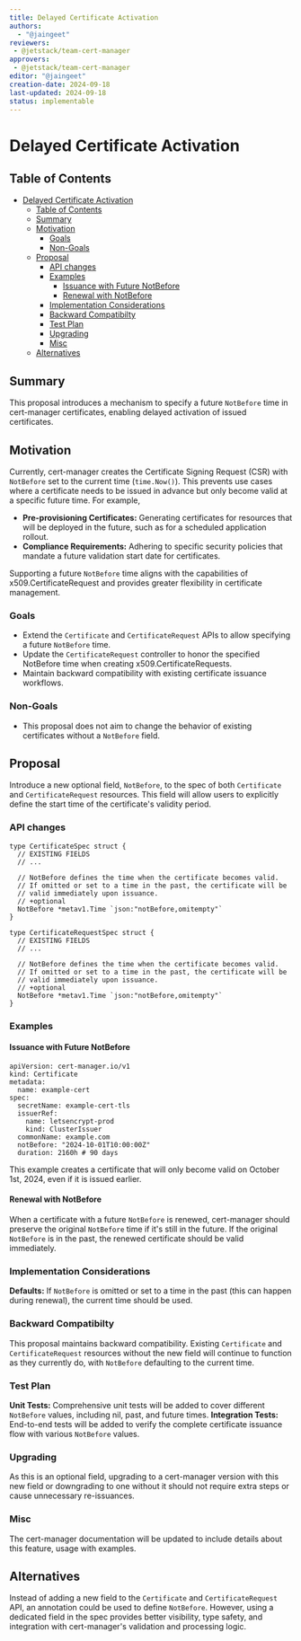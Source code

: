 ```yaml
---
title: Delayed Certificate Activation
authors:
  - "@jaingeet"
reviewers:
 - @jetstack/team-cert-manager
approvers:
 - @jetstack/team-cert-manager
editor: "@jaingeet"
creation-date: 2024-09-18
last-updated: 2024-09-18
status: implementable
---
```


# Delayed Certificate Activation

## Table of Contents

<!-- toc -->
- [Delayed Certificate Activation](#delayed-certificate-activation)
  - [Table of Contents](#table-of-contents)
  - [Summary](#summary)
  - [Motivation](#motivation)
    - [Goals](#goals)
    - [Non-Goals](#non-goals)
  - [Proposal](#proposal)
    - [API changes](#api-changes)
    - [Examples](#examples)
      - [Issuance with Future NotBefore](#issuance-with-future-notbefore)
      - [Renewal with NotBefore](#renewal-with-notbefore)
    - [Implementation Considerations](#implementation-considerations)
    - [Backward Compatibilty](#backward-compatibilty)
    - [Test Plan](#test-plan)
    - [Upgrading](#upgrading)
    - [Misc](#misc)
  - [Alternatives](#alternatives)
<!-- /toc -->

## Summary

This proposal introduces a mechanism to specify a future `NotBefore` time in cert-manager certificates, enabling delayed activation of issued certificates.

## Motivation

Currently, cert-manager creates the Certificate Signing Request (CSR) with `NotBefore` set to the current time (`time.Now()`).  This prevents use cases where a certificate needs to be issued in advance but only become valid at a specific future time. For example,

- **Pre-provisioning Certificates:** Generating certificates for resources that will be deployed in the future, such as for a scheduled application rollout.
- **Compliance Requirements:** Adhering to specific security policies that mandate a future validation start date for certificates.

Supporting a future `NotBefore` time aligns with the capabilities of x509.CertificateRequest and provides greater flexibility in certificate management.

### Goals

- Extend the `Certificate` and `CertificateRequest` APIs to allow specifying a future `NotBefore` time.
- Update the `CertificateRequest` controller to honor the specified NotBefore time when creating x509.CertificateRequests.
- Maintain backward compatibility with existing certificate issuance workflows.

### Non-Goals

- This proposal does not aim to change the behavior of existing certificates without a `NotBefore` field.

## Proposal

Introduce a new optional field, `NotBefore`, to the spec of both `Certificate` and `CertificateRequest` resources. This field will allow users to explicitly define the start time of the certificate's validity period.

### API changes

```
type CertificateSpec struct {
  // EXISTING FIELDS
  // ...

  // NotBefore defines the time when the certificate becomes valid.
  // If omitted or set to a time in the past, the certificate will be 
  // valid immediately upon issuance.
  // +optional
  NotBefore *metav1.Time `json:"notBefore,omitempty"`
}

type CertificateRequestSpec struct {
  // EXISTING FIELDS
  // ...

  // NotBefore defines the time when the certificate becomes valid.
  // If omitted or set to a time in the past, the certificate will be 
  // valid immediately upon issuance.
  // +optional
  NotBefore *metav1.Time `json:"notBefore,omitempty"` 
}
```

### Examples

#### Issuance with Future NotBefore

```
apiVersion: cert-manager.io/v1
kind: Certificate
metadata:
  name: example-cert
spec:
  secretName: example-cert-tls
  issuerRef:
    name: letsencrypt-prod
    kind: ClusterIssuer
  commonName: example.com
  notBefore: "2024-10-01T10:00:00Z" 
  duration: 2160h # 90 days
```

This example creates a certificate that will only become valid on October 1st, 2024, even if it is issued earlier.

#### Renewal with NotBefore

When a certificate with a future `NotBefore` is renewed, cert-manager should preserve the original `NotBefore` time if it's still in the future. If the original `NotBefore` is in the past, the renewed certificate should be valid immediately.

### Implementation Considerations

**Defaults:** If `NotBefore` is omitted or set to a time in the past (this can happen during renewal), the current time should be used.

### Backward Compatibilty

This proposal maintains backward compatibility. Existing `Certificate` and `CertificateRequest` resources without the new field will continue to function as they currently do, with `NotBefore` defaulting to the current time.

### Test Plan

**Unit Tests:** Comprehensive unit tests will be added to cover different `NotBefore` values, including nil, past, and future times.
**Integration Tests:** End-to-end tests will be added to verify the complete certificate issuance flow with various `NotBefore` values.

### Upgrading

As this is an optional field, upgrading to a cert-manager version with this new field or downgrading to one without it should not require extra steps or cause unnecessary re-issuances.

### Misc

The cert-manager documentation will be updated to include details about this feature, usage with examples.

## Alternatives

Instead of adding a new field to the `Certificate` and `CertificateRequest` API, an annotation could be used to define `NotBefore`. However, using a dedicated field in the spec provides better visibility, type safety, and integration with cert-manager's validation and processing logic.
